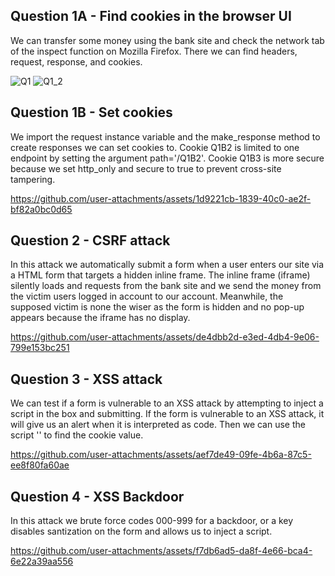 ## Question 1A - Find cookies in the browser UI
We can transfer some money using the bank site and check the network tab of the inspect function on Mozilla Firefox. There we can find headers, request, response, and cookies.

![Q1](https://github.com/user-attachments/assets/623ed43f-4e73-46cb-8077-a5aca014f808)
![Q1_2](https://github.com/user-attachments/assets/e33ce168-540a-431d-80a7-421d20622d0f)


## Question 1B - Set cookies
We import the request instance variable and the make_response method to create responses we can set cookies to. Cookie Q1B2 is limited to one endpoint by setting the argument path='/Q1B2'. Cookie Q1B3 is more secure because we set http_only and secure to true to prevent cross-site tampering.



https://github.com/user-attachments/assets/1d9221cb-1839-40c0-ae2f-bf82a0bc0d65



## Question 2 - CSRF attack
In this attack we automatically submit a form when a user enters our site via a HTML form that targets a hidden inline frame. The inline frame (iframe) silently loads and requests from the bank site and we send the money from the victim users logged in account to our account. Meanwhile, the supposed victim is none the wiser as the form is hidden and no pop-up appears because the iframe has no display.



https://github.com/user-attachments/assets/de4dbb2d-e3ed-4db4-9e06-799e153bc251



## Question 3 - XSS attack
We can test if a form is vulnerable to an XSS attack by attempting to inject a script in the box and submitting.  If the form is vulnerable to an XSS attack, it will give us an alert when it is interpreted as code. Then we can use the script '<script>alert(document.cookie);</script>' to find the cookie value.



https://github.com/user-attachments/assets/aef7de49-09fe-4b6a-87c5-ee8f80fa60ae



## Question 4 - XSS Backdoor
In this attack we brute force codes 000-999 for a backdoor, or a key disables santization on the form and allows us to inject a script. 


https://github.com/user-attachments/assets/f7db6ad5-da8f-4e66-bca4-6e22a39aa556


